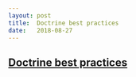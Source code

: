 ```yaml
---
layout: post
title:  Doctrine best practices
date:   2018-08-27
---
```

<h2><a href="https://ocramius.github.io/doctrine-best-practices">Doctrine best practices</a></h2>